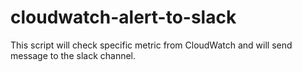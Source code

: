 # cloudwatch-alert-to-slack
This script will check specific metric from CloudWatch and will send message to the slack channel.
